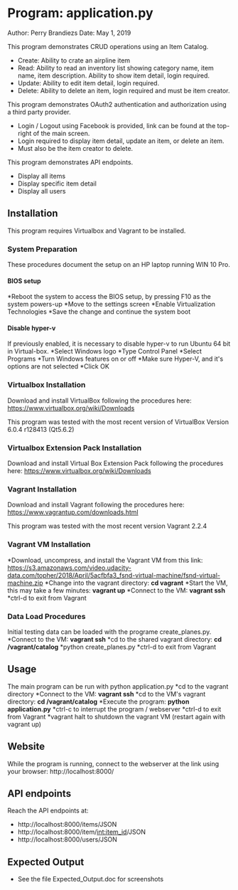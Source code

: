 # Program: application.py 
Author: Perry Brandiezs
Date: May 1, 2019


This program demonstrates CRUD operations using an Item Catalog.

*   Create: Ability to crate an airpline item
*   Read:   Ability to read an inventory list showing category name, item name, item description.  Ability to show item detail, login required.
*   Update: Ability to edit item detail, login required.
*   Delete: Ability to delete an item, login required and must be item creator.

This program demonstrates OAuth2 authentication and authorization using a third party provider.
*   Login / Logout using Facebook is provided, link can be found at the top-right of the main screen.
*   Login required to display item detail, update an item, or delete an item.
*   Must also be the item creator to delete.

This program demonstrates API endpoints.
*   Display all items
*   Display specific item detail
*   Display all users


## Installation 
This program requires Virtualbox and Vagrant to be installed.

### System Preparation
These procedures document the setup on an HP laptop running WIN 10 Pro.

#### BIOS setup
*Reboot the system to access the BIOS setup, by pressing F10 as the system powers-up
*Move to the settings screen
*Enable Virtualization Technologies
*Save the change and continue the system boot
#### Disable hyper-v
If previously enabled, it is necessary to disable hyper-v to run Ubuntu 64 bit in Virtual-box.
*Select Windows logo
*Type Control Panel
*Select Programs
*Turn Windows features on or off
*Make sure Hyper-V, and it's options are not selected
*Click OK
### Virtualbox Installation
Download and install VirtualBox following the procedures here:
https://www.virtualbox.org/wiki/Downloads

This program was tested with the most recent version of VirtualBox Version 6.0.4 r128413 (Qt5.6.2)
### Virtualbox Extension Pack Installation
Download and install Virtual Box Extension Pack following the procedures here:
https://www.virtualbox.org/wiki/Downloads
### Vagrant Installation
Download and install Vagrant following the procedures here:
https://www.vagrantup.com/downloads.html

This program was tested with the most recent version Vagrant 2.2.4
### Vagrant VM Installation
*Download, uncompress, and install the Vagrant VM from this link:
https://s3.amazonaws.com/video.udacity-data.com/topher/2018/April/5acfbfa3_fsnd-virtual-machine/fsnd-virtual-machine.zip
*Change into the vagrant directory: **cd vagrant**
*Start the VM, this may take a few minutes: **vagrant up**
*Connect to the VM: **vagrant ssh**
*ctrl-d to exit from Vagrant
### Data Load Procedures
Initial testing data can be loaded with the programe create_planes.py.
*Connect to the VM: **vagrant ssh**
*cd to the shared vagrant directory: **cd /vagrant/catalog**
*python create_planes.py
*ctrl-d to exit from Vagrant
## Usage
The main program can be run with python application.py
*cd to the vagrant directory
*Connect to the VM: **vagrant ssh**
*cd to the VM's vagrant directory: **cd /vagrant/catalog**
*Execute the program: **python application.py**
*ctrl-c to interrupt the program / webserver
*ctrl-d to exit from Vagrant
*vagrant halt to shutdown the vagrant VM (restart again with vagrant up)
## Website
While the program is running, connect to the webserver at the link using your browser:
http://localhost:8000/
## API endpoints
Reach the API endpoints at:
* http://localhost:8000/items/JSON
* http://localhost:8000/item/<int:item_id>/JSON
* http://localhost:8000/users/JSON
## Expected Output
* See the file Expected_Output.doc for screenshots